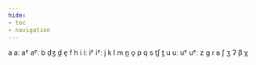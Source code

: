 ```yaml
---
hide:
- toc
- navigation
---
```

a
aː
aˤ
aˤː
b
d̠ʒ
d̪
e̞
f
h
i
iː
iˤ
iˤː
j
k
l
m
n̪
o̞
p
q
s
t̠ʃ
t̪
u
uː
uˤ
uˤː
z
ɡ
ɾ
ʁ
ʃ
ʒ
ʔ
β
χ
